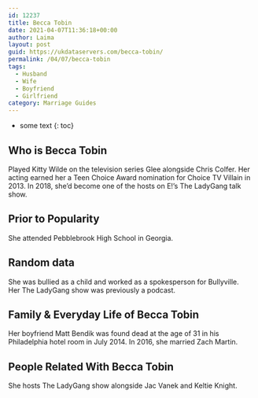 ```yaml
---
id: 12237
title: Becca Tobin
date: 2021-04-07T11:36:18+00:00
author: Laima
layout: post
guid: https://ukdataservers.com/becca-tobin/
permalink: /04/07/becca-tobin
tags:
  - Husband
  - Wife
  - Boyfriend
  - Girlfriend
category: Marriage Guides
---
```


* some text
{: toc}


## Who is Becca Tobin
                  
                  
                  
Played Kitty Wilde on the television series Glee alongside Chris Colfer. Her acting earned her a Teen Choice Award nomination for Choice TV Villain in 2013. In 2018, she&#8217;d become one of the hosts on E!&#8217;s The LadyGang talk show. 
                  
              
            
              
            
                
                
                
## Prior to Popularity
                  
                  
                  
She attended Pebblebrook High School in Georgia. 
                  
              
            
              
            
                
                
                
## Random data
                  
                  
                  
She was bullied as a child and worked as a spokesperson for Bullyville. Her The LadyGang show was previously a podcast. 
                  
              
            
              
            
                
                
                
## Family & Everyday Life of Becca Tobin
                  
                  
                  
Her boyfriend Matt Bendik was found dead at the age of 31 in his Philadelphia hotel room in July 2014. In 2016, she married Zach Martin. 
                  
              
            
              
            
                
                
                
## People Related With Becca Tobin
                  
                  
                  
She hosts The LadyGang show alongside Jac Vanek and Keltie Knight. 
                  
              
            
              
            
                
              
            
              
              
            
            
              
            
          
          
          